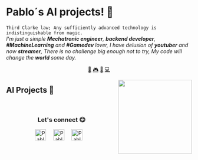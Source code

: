 # Pablo´s AI projects! 👋


`Third Clarke law; Any sufficiently advanced technology is indistinguishable from magic.`<br><em> I'm just a simple **Mechatronic engineer**, **backend developer**, **#MachineLearning** and **#Gamedev** lover, I have delusion of **youtuber** and now **streamer**, There is no challenge big enough not to try, My code will change the **world** some day.</em>


<p align="center">
<a href="https://github.com/MeerkatDeveloper/MeerkatDeveloper/blob/master/ai.md">🤖</a>
<a href="https://github.com/MeerkatDeveloper/MeerkatDeveloper/blob/master/gamedev.md">🎮</a>
<a href="https://github.com/MeerkatDeveloper/MeerkatDeveloper/blob/master/blockchain.md">🔑</a>
<a href="https://github.com/MeerkatDeveloper/MeerkatDeveloper/blob/master/backend.md">💻</a>
</p>


<a href="https://meerkatdeveloper.github.io/">
<img align="right" height="auto" width="200" src="https://github.com/MeerkatDeveloper/MeerkatDeveloper/raw/master/img/pequesoft.png"/>
</a>


## AI Projects 🤖



<br>

<div align="center">
<h3 align="center">Let's connect 😋</h3>
</div>
<p align="center">
<a href="https://www.linkedin.com/in/meerkatdev/" target="blank">
<img align="center" width="30px" alt="Pablo's LinkedIn" src="https://www.vectorlogo.zone/logos/linkedin/linkedin-icon.svg"/></a> &nbsp; &nbsp;
<a href="https://www.spigotmc.org/resources/authors/pablockda.106309/" target="blank">
<img align="center" width="30px" alt="Pablo´s Portfolio" src="https://github.com/MeerkatDeveloper/MeerkatDeveloper/raw/master/img/faucet.svg"/></a> &nbsp; &nbsp;
<a href="https://www.spigotmc.org/resources/authors/pablockda.106309/" target="blank">
<img align="center" width="30px" alt="Pablo´s Spigot" src="https://www.vectorlogo.zone/logos/youtube/youtube-icon.svg"/></a> &nbsp; &nbsp;

</p>


